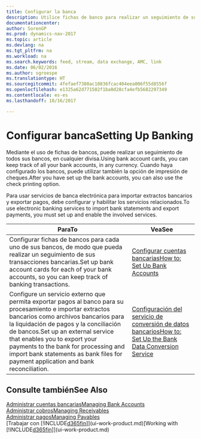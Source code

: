 ```yaml
---
title: Configurar la banca
description: Utilice fichas de banco para realizar un seguimiento de sus cuentas bancarias y configurar las fuentes de bancos para intercambiar datos.
documentationcenter: 
author: SorenGP
ms.prod: dynamics-nav-2017
ms.topic: article
ms.devlang: na
ms.tgt_pltfrm: na
ms.workload: na
ms.search.keywords: feed, stream, data exchange, AMC, link
ms.date: 06/02/2016
ms.author: sgroespe
ms.translationtype: HT
ms.sourcegitcommit: 4fefaef7380ac10836fcac404eea006f55d8556f
ms.openlocfilehash: e1325a62d771502f1ba0d28cfa4efb5682297349
ms.contentlocale: es-es
ms.lasthandoff: 10/16/2017

---
```

# <a name="setting-up-banking"></a><span data-ttu-id="ca95e-103">Configurar banca</span><span class="sxs-lookup"><span data-stu-id="ca95e-103">Setting Up Banking</span></span>
<span data-ttu-id="ca95e-104">Mediante el uso de fichas de bancos, puede realizar un seguimiento de todos sus bancos, en cualquier divisa.</span><span class="sxs-lookup"><span data-stu-id="ca95e-104">Using bank account cards, you can keep track of all your bank accounts, in any currency.</span></span> <span data-ttu-id="ca95e-105">Cuando haya configurado los bancos, puede utilizar también la opción de impresión de cheques.</span><span class="sxs-lookup"><span data-stu-id="ca95e-105">After you have set up the bank accounts, you can also use the check printing option.</span></span>

<span data-ttu-id="ca95e-106">Para usar servicios de banca electrónica para importar extractos bancarios y exportar pagos, debe configurar y habilitar los servicios relacionados.</span><span class="sxs-lookup"><span data-stu-id="ca95e-106">To use electronic banking services to import bank statements and  export payments, you must set up and enable the involved services.</span></span>

| <span data-ttu-id="ca95e-107">Para</span><span class="sxs-lookup"><span data-stu-id="ca95e-107">To</span></span> | <span data-ttu-id="ca95e-108">Vea</span><span class="sxs-lookup"><span data-stu-id="ca95e-108">See</span></span> |
| --- | --- |
| <span data-ttu-id="ca95e-109">Configurar fichas de bancos para cada uno de sus bancos, de modo que pueda realizar un seguimiento de sus transacciones bancarias.</span><span class="sxs-lookup"><span data-stu-id="ca95e-109">Set up bank account cards for each of your bank accounts, so you can keep track of banking transactions.</span></span> |[<span data-ttu-id="ca95e-110">Configurar cuentas bancarias</span><span class="sxs-lookup"><span data-stu-id="ca95e-110">How to: Set Up Bank Accounts</span></span>](bank-how-setup-bank-accounts.md) |
| <span data-ttu-id="ca95e-111">Configure un servicio externo que permita exportar pagos al banco para su procesamiento e importar extractos bancarios como archivos bancarios para la liquidación de pagos y la conciliación de bancos.</span><span class="sxs-lookup"><span data-stu-id="ca95e-111">Set up an external service that enables you to export your payments to the bank for processing  and import bank statements as bank files for payment application and bank reconciliation.</span></span> |[<span data-ttu-id="ca95e-112">Configuración del servicio de conversión de datos bancarios</span><span class="sxs-lookup"><span data-stu-id="ca95e-112">How to: Set Up the Bank Data Conversion Service</span></span>](bank-how-setup-bank-data-conversion-service.md) |

## <a name="see-also"></a><span data-ttu-id="ca95e-113">Consulte también</span><span class="sxs-lookup"><span data-stu-id="ca95e-113">See Also</span></span>
[<span data-ttu-id="ca95e-114">Administrar cuentas bancarias</span><span class="sxs-lookup"><span data-stu-id="ca95e-114">Managing Bank Accounts</span></span>](bank-manage-bank-accounts.md)  
[<span data-ttu-id="ca95e-115">Administrar cobros</span><span class="sxs-lookup"><span data-stu-id="ca95e-115">Managing Receivables</span></span>](receivables-manage-receivables.md)  
[<span data-ttu-id="ca95e-116">Administrar pagos</span><span class="sxs-lookup"><span data-stu-id="ca95e-116">Managing Payables</span></span>](payables-manage-payables.md)  
<span data-ttu-id="ca95e-117">[Trabajar con [!INCLUDE[d365fin](includes/d365fin_md.md)]](ui-work-product.md)</span><span class="sxs-lookup"><span data-stu-id="ca95e-117">[Working with [!INCLUDE[d365fin](includes/d365fin_md.md)]](ui-work-product.md)</span></span>

